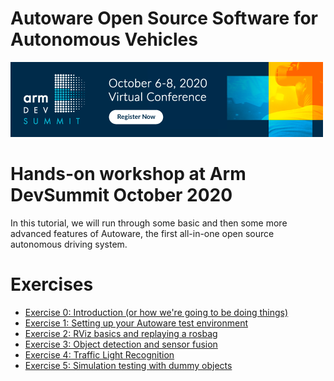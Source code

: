 # Autoware Open Source Software for Autonomous Vehicles
<a href="https://devsummit.arm.com/"><img src="Arm-DevSummit-EmailBanner-500x120-1A.png" alt="ARM Dev Summit Logo"></a>

# Hands-on workshop at Arm DevSummit October 2020
In this tutorial, we will run through some basic and then some more advanced features of Autoware, the first all-in-one open source autonomous driving system.

# Exercises
- [Exercise 0: Introduction (or how we're going to be doing things)](exercises/exercise0.md)
- [Exercise 1: Setting up your Autoware test environment](exercises/exercise1.md)
- [Exercise 2: RViz basics and replaying a rosbag](exercises/exercise2.md)
- [Exercise 3: Object detection and sensor fusion](exercises/exercise3.md)
- [Exercise 4: Traffic Light Recognition](exercises/exercise4.md)
- [Exercise 5: Simulation testing with dummy objects](exercises/exercise5.md)